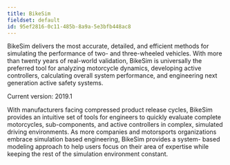 ```yaml
---
title: BikeSim
fieldset: default
id: 95ef2816-0c11-485b-8a9a-5e3bfb448ac8
---
```

BikeSim delivers the most accurate, detailed, and efficient methods for simulating the performance of two- and three-wheeled vehicles. With more than twenty years of real-world validation, BikeSim is universally the preferred tool for analyzing motorcycle dynamics, developing active controllers, calculating overall system performance, and engineering next generation active safety systems.

Current version: 2019.1

With manufacturers facing compressed product release cycles, BikeSim provides an intuitive set of tools for engineers to quickly evaluate complete motorcycles, sub-components, and active controllers in complex, simulated driving environments. As more companies and motorsports organizations embrace simulation based engineering, BikeSim provides a system- based modeling approach to help users focus on their area of expertise while keeping the rest of the simulation environment constant.